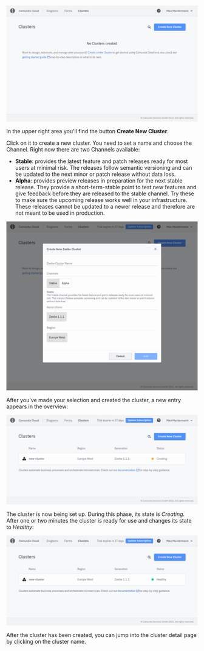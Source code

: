 ---
---

[//]:# (Do we need an id and title above?)

![cluster-creating](./img/cluster-overview-empty.png)

In the upper right area you'll find the button **Create New Cluster**.

Click on it to create a new cluster. You need to set a name and choose the Channel. Right now there are two Channels available:

- **Stable**: provides the latest feature and patch releases ready for most users at minimal risk. The releases follow semantic versioning and can be updated to the next minor or patch release without data loss.
- **Alpha**: provides preview releases in preparation for the next stable release. They provide a short-term-stable point to test new features and give feedback before they are released to the stable channel. Try these to make sure the upcoming release works well in your infrastructure. These releases cannot be updated to a newer release and therefore are not meant to be used in production.

![cluster-creating-modal](./img/cluster-creating-modal.png)

After you've made your selection and created the cluster, a new entry appears in the overview:

![cluster-creating](./img/cluster-overview-new-cluster-creating.png)

The cluster is now being set up. During this phase, its state is _Creating_. After one or two minutes the cluster is ready for use and changes its state to _Healthy_:

![cluster-healthy](./img/cluster-overview-new-cluster-healthy.png)

After the cluster has been created, you can jump into the cluster detail page by clicking on the cluster name.
